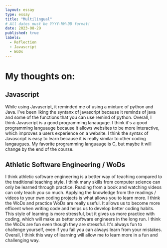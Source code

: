```yaml
---
layout: essay
type: essay
title: "Multilingual"
# All dates must be YYYY-MM-DD format!
date: 2023-08-29
published: true
labels:
  - Reflection
  - Javascript
  - WoDs
---
```


# My thoughts on:

## Javascript

  While using Javascript, it reminded me of using a mixture of python and Java. I've been liking the syntanx of javascript because it reminds of java and some of the functions that you can use remind of python. Overall, I think Javascript is a good programming lanauguge. I think it's a good programming languauge because it allows websites to be more interactive, which improves a users experience on a website. I think the syntax of Javascript is easy to learn because it is really similar to other coding langaugues. My favorite programming languauge is C, but maybe it will change by the end of the course. 

## Athletic Software Engineering / WoDs

  I think athletic software engineering is a better way of teaching compared to the traditional teaching style. I think many skills from computer science can only be learned through practice. Reading from a book and watching videos can only teach you so much. Applying the knowledge from the readings / videos to your own coding projects is what allows you to learn more. I think the WoDs and practice WoDs are really useful. It allows us to become more efficent when writing code and helps us to develop better coding habits. This style of learning is more stressful, but it gives us more practice with coding, which will make us better software engineers in the long run. I think the WoDs are fun even though they are stressful. It's always fun to challenge yourself, even if you fail you can always learn from your mistakes. Overall, I think this way of learning will allow me to learn more in a fun and challenging way.
  


